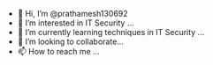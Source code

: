 - 👋 Hi, I’m @prathamesh130692
- 👀 I’m interested in IT Security ...
- 🌱 I’m currently learning techniques in IT Security ...
- 💞️ I’m looking to collaborate...
- 📫 How to reach me ...

<!---
prathamesh130692/prathamesh130692 is a ✨ special ✨ repository because its `README.md` (this file) appears on your GitHub profile.
You can click the Preview link to take a look at your changes.
--->
